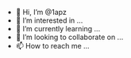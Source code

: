 - 👋 Hi, I’m @1apz
- 👀 I’m interested in ...
- 🌱 I’m currently learning ...
- 💞️ I’m looking to collaborate on ...
- 📫 How to reach me ...

<!---
1apz/1apz is a ✨ special ✨ repository because its `README.md` (this file) appears on your GitHub profile.
You can click the Preview link to take a look at your changes.
--->
